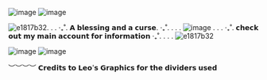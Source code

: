 ![image](https://github.com/Sirephyna/Sirephyna/assets/174101025/ec1044ee-b3a7-4971-b57e-c9c9f95344ad) ![image](https://github.com/Sirephyna/Sirephyna/assets/174101025/18e44b34-6047-4eeb-8029-4ca07dce437c) 

![e1817b32](https://github.com/Sirephyna/Sirephyna/assets/174101025/d9110825-1709-45e8-b780-afe5544a7855). . . ‧₊˚. 𝗔 𝗯𝗹𝗲𝘀𝘀𝗶𝗻𝗴 𝗮𝗻𝗱 𝗮 𝗰𝘂𝗿𝘀𝗲. ‧₊˚. . . .
![image](https://github.com/Sirephyna/Sirephyna/assets/174101025/c71de988-8376-4d42-ace9-cf9a6ecd88d1)
. . . ‧₊˚. 𝗰𝗵𝗲𝗰𝗸 𝗼𝘂𝘁 𝗺𝘆 𝗺𝗮𝗶𝗻 𝗮𝗰𝗰𝗼𝘂𝗻𝘁 𝗳𝗼𝗿 𝗶𝗻𝗳𝗼𝗿𝗺𝗮𝘁𝗶𝗼𝗻  ‧₊˚. . . . ![e1817b32](https://github.com/Sirephyna/Sirephyna/assets/174101025/876f0eca-f9fc-48fe-b018-2fa59ad7c1dc)

 ![image](https://github.com/Sirephyna/Sirephyna/assets/174101025/18e44b34-6047-4eeb-8029-4ca07dce437c) ![image](https://github.com/Sirephyna/Sirephyna/assets/174101025/ec1044ee-b3a7-4971-b57e-c9c9f95344ad)

︶︶︶︶ 𝗖𝗿𝗲𝗱𝗶𝘁𝘀 𝘁𝗼 𝗟𝗲𝗼'𝘀 𝗚𝗿𝗮𝗽𝗵𝗶𝗰𝘀
   𝗳𝗼𝗿 𝘁𝗵𝗲 𝗱𝗶𝘃𝗶𝗱𝗲𝗿𝘀 𝘂𝘀𝗲𝗱

